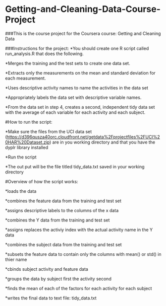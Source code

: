 # Getting-and-Cleaning-Data-Course-Project
###This is the course project for the Coursera course: Getting and Cleaning Data

###Instructions for the project:
*You should create one R script called run_analysis.R that does the following. 

*Merges the training and the test sets to create one data set.

*Extracts only the measurements on the mean and standard deviation for each measurement. 

*Uses descriptive activity names to name the activities in the data set

*Appropriately labels the data set with descriptive variable names. 

*From the data set in step 4, creates a second, independent tidy data set with the average of each variable for each activity and each subject.


#How to run the script:


*Make sure the files from the UCI data set (https://d396qusza40orc.cloudfront.net/getdata%2Fprojectfiles%2FUCI%20HAR%20Dataset.zip)
are in you working directory and that you have the dyplr library installed

*Run the script

*The out put will be the file titled tidy_data.txt saved in your working directory


#Overview of how the script works:

*loads the data

*combines the feature data from the training and test set

*assigns descriptive labels to the columns of the x data

*combines the Y data from the training and test set

*assigns replaces the activiy index with the actual activity name in the Y data

*combines the subject data from the training and test set

*subsets the feature data to contain only the columns with mean() or std() in thier name

*cbinds subject activity and feature data

*groups the data by subject first the activity second

*finds the mean of each of the factors for each activity for each subject

*writes the final data to text file: tidy_data.txt




